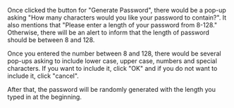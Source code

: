 Once clicked the button for "Generate Password", there would be a pop-up asking "How many characters would you like your password to contain?".
It also mentions that "Please enter a length of your password from 8-128." 
Otherwise, there will be an alert to inform that the length of password should be between 8 and 128.

Once you entered the number between 8 and 128, there would be several pop-ups asking to include lower case, upper case, numbers and special characters. 
If you want to include it, click "OK" and if you do not want to include it, click "cancel". 

After that, the password will be randomly generated with the length you typed in at the beginning. 
